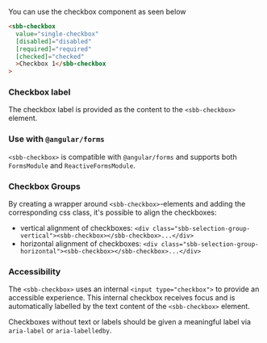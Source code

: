 You can use the checkbox component as seen below

```html
<sbb-checkbox
  value="single-checkbox"
  [disabled]="disabled"
  [required]="required"
  [checked]="checked"
  >Checkbox 1</sbb-checkbox
>
```

### Checkbox label

The checkbox label is provided as the content to the `<sbb-checkbox>` element.

### Use with `@angular/forms`

`<sbb-checkbox>` is compatible with `@angular/forms` and supports both `FormsModule`
and `ReactiveFormsModule`.

### Checkbox Groups

By creating a wrapper around `<sbb-checkbox>`-elements and adding the corresponding css class, it's possible to align the checkboxes:

- vertical alignment of checkboxes:
  `<div class="sbb-selection-group-vertical"><sbb-checkbox></sbb-checkbox>...</div>`
- horizontal alignment of checkboxes:
  `<div class="sbb-selection-group-horizontal"><sbb-checkbox></sbb-checkbox>...</div>`

### Accessibility

The `<sbb-checkbox>` uses an internal `<input type="checkbox">` to provide an accessible experience.
This internal checkbox receives focus and is automatically labelled by the text content of the
`<sbb-checkbox>` element.

Checkboxes without text or labels should be given a meaningful label via `aria-label` or
`aria-labelledby`.
